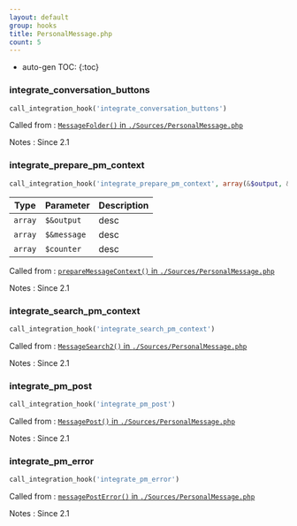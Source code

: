 ```yaml
---
layout: default
group: hooks
title: PersonalMessage.php
count: 5
---
```

* auto-gen TOC:
{:toc}
### integrate_conversation_buttons

```php
call_integration_hook('integrate_conversation_buttons')
```


Called from
: [`MessageFolder()` in `./Sources/PersonalMessage.php`](../docs/personalmessage.html#messagefolder)

Notes
: Since 2.1

### integrate_prepare_pm_context

```php
call_integration_hook('integrate_prepare_pm_context', array(&$output, &$message, $counter))
```

Type|Parameter|Description
---|---|---
`array`|`$&output`|desc
`array`|`$&message`|desc
`array`|`$counter`|desc

Called from
: [`prepareMessageContext()` in `./Sources/PersonalMessage.php`](../docs/personalmessage.html#preparemessagecontext)

Notes
: Since 2.1

### integrate_search_pm_context

```php
call_integration_hook('integrate_search_pm_context')
```


Called from
: [`MessageSearch2()` in `./Sources/PersonalMessage.php`](../docs/personalmessage.html#messagesearch2)

Notes
: Since 2.1

### integrate_pm_post

```php
call_integration_hook('integrate_pm_post')
```


Called from
: [`MessagePost()` in `./Sources/PersonalMessage.php`](../docs/personalmessage.html#messagepost)

Notes
: Since 2.1

### integrate_pm_error

```php
call_integration_hook('integrate_pm_error')
```


Called from
: [`messagePostError()` in `./Sources/PersonalMessage.php`](../docs/personalmessage.html#messageposterror)

Notes
: Since 2.1

